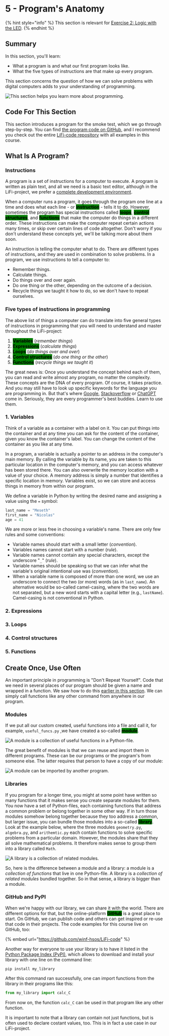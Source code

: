 # 5 - Program's Anatomy

{% hint style="info" %}
This section is relevant for [Exercise 2: Logic with the LED](https://github.com/winf-hsos/lifi-exercises/raw/main/exercises/02\_exercise\_logic\_with\_the\_led.pdf).
{% endhint %}

## Summary

In this section, you'll learn:

* What a program is and what our first program looks like.
* What the five types of instructions are that make up every program.

This section concerns the question of how we can solve problems with digital computers adds to your understanding of programming.&#x20;



<img src="../.gitbook/assets/file.excalidraw (2) (1).svg" alt="This section helps you learn more about programming." class="gitbook-drawing">

## Code For This Section

This section introduces a program for the smoke test, which we go through step-by-step. You can find [the program code on GitHub](https://github.com/winf-hsos/LiFi-code/blob/main/examples/smoke\_test.py), and I recommend you check out the entire [LiFi-code repository](https://github.com/winf-hsos/LiFi-code) with all examples in this course.

## What Is A Program?

### Instructions

A program is a set of instructions for a computer to execute. A program is written as plain text, and all we need is a basic text editor, although in the LiFi-project, we prefer a [complete development environment](development-environment.md).&#x20;

When a computer runs a program, it goes through the program one line at a time and does what each line - or <mark style="background-color:green;">**instruction**</mark> - tells it to do. However, sometimes the program has special instructions called <mark style="background-color:green;">**loops**</mark>, <mark style="background-color:green;">**control structures**</mark>, and <mark style="background-color:green;">**functions**</mark> that make the computer do things in a different order. These instructions can make the computer repeat certain actions many times, or skip over certain lines of code altogether. Don't worry if you don't understand these concepts yet, we'll be talking more about them soon.

An instruction is telling the computer what to do. There are different types of instructions, and they are used in combination to solve problems. In a program, we use instructions to tell a computer to:

* Remember things.
* Calculate things.
* Do things over and over again.
* Do one thing or the other, depending on the outcome of a decision.
* Recycle things we taught it how to do, so we don't have to repeat ourselves.

### Five types of instructions in programming

The above list of things a computer can do translate into five general types of instructions in programming that you will need to understand and master throughout the LiFi-project:

1. <mark style="background-color:green;">**Variables**</mark> (_remember things_)
2. <mark style="background-color:green;">**Expressions**</mark> (_calculate things_)
3. <mark style="background-color:green;">**Loops**</mark> (_do things over and over_)
4. <mark style="background-color:green;">**Control structures**</mark> (_do one thing or the other_)
5. <mark style="background-color:green;">**Functions**</mark> (_recycle things we taught it_)

The great news is: Once you understand the concept behind each of them, you can read and write almost any program, no matter the complexity. These concepts are the DNA of every program. Of course, it takes practice. And you may still have to look up specific keywords for the language you are programming in. But that's where [Google](https://app.gitbook.com/u/5a55d1d8d10859002f1ae2f5), [Stackoverflow](https://stackoverflow.com/) or [ChatGPT](https://chat.openai.com/chat) come in. Seriously, they are every programmer's best buddies. Learn to use them.

### 1. Variables

Think of a variable as a container with a label on it. You can put things into the container and at any time you can ask for the content of the container, given you know the container's label. You can change the content of the container as you like at any time.

In a program, a variable is actually a pointer to an address in the computer's main memory. By calling the variable by its name, you are taken to this particular location in the computer's memory, and you can access whatever has been stored there. You can also overwrite the memory location with a value of your choice. A memory address is simply a number that identifies a specific location in memory. Variables exist, so we can store and access things in memory from within our program.&#x20;

We define a variable in Python by writing the desired name and assigning a value using the `=` symbol:

```python
last_name = "Meseth"
first_name = "Nicolas"
age = 41
```

We are more or less free in choosing a variable's name. There are only few rules and some conventions:

* Variable names should start with a small letter (_convention_).&#x20;
* Variables names cannot start with a number (_rule_).
* Variable names cannot contain any special characters, except the underscore "`_`" (_rule_).
* Variable names should be speaking so that we can infer what the variable's original intentional use was (_convention_).
* When a variable name is composed of more than one word, we use an underscore to connect the two (or more) words (as in `last_name`). An alternative would be so-called camel-casing, where the two words are not separated, but a new word starts with a capital letter (e.g., `lastName`). Camel-casing is not conventional in Python.

### 2. Expressions

### 3. Loops

### 4. Control structures

### 5. Functions

## Create Once, Use Often

An important principle in programming is "Don't Repeat Yourself". Code that we need in several places of our program should be given a name and wrapped in a function. We saw how to do this [earlier in this section](programs-anatomy.md#5.-functions). We can simply call functions like any other command from anywhere in our program.&#x20;

### Modules

If we put all our custom created, useful functions into a file and call it, for example, `useful_funcs.py` ,we have created a so-called <mark style="background-color:green;">**module**</mark>.

<img src="../.gitbook/assets/file.excalidraw (2).svg" alt="A module is a collection of useful functions in a Python-file." class="gitbook-drawing">

The great benefit of modules is that we can reuse and import them in different programs. These can be our programs or the program's from someone else. The latter requires that person to have a copy of our module:

<img src="../.gitbook/assets/file.excalidraw.svg" alt="A module can be imported by another program." class="gitbook-drawing">



### Libraries

If you program for a longer time, you might at some point have written so many functions that it makes sense you create separate modules for them. You now have a set of Python-files, each containing functions that address a common problem or belong together in some other way. If in turn those modules somehow belong together because they too address a common, but larger issue, you can bundle those modules into a so-called <mark style="background-color:green;">**library**</mark>. Look at the example below, where the three modules `geometry.py`, `algebra.py`, and `arithemtic.py` each contain functions to solve specific problems from a particular domain. However, the modules share that they all solve mathematical problems. It therefore makes sense to group them into a library called `Math`.

<img src="../.gitbook/assets/file.excalidraw (1).svg" alt="A library is a collection of related modules." class="gitbook-drawing">

So, here is the difference between a module and a library: a module is a _collection of functions_ that live in one Python-file. A library is a _collection of related modules_ bundled together. So in that sense, a library is bigger than a module.

### GitHub and PyPI

When we're happy with our library, we can share it with the world. There are different options for that, but the online-platform <mark style="background-color:green;">**GitHub**</mark> is a great place to start. On GitHub, we can publish code and others can get inspired or re-use that code in their projects. The code examples for this course live on GitHub, too:

{% embed url="https://github.com/winf-hsos/LiFi-code" %}

Another way for everyone to use your library is to have it listed in the [Python Package Index (PyPI)](https://pypi.org/), which allows to download and install your library with one line on the command line:

```
pip install my_library
```

After this command ran successfully, one can import functions from the library in their programs like this:

```python
from my_library import calc_C
```

From now on, the function `calc_C` can be used in that program like any other function.

It is important to note that a library can contain not just functions, but is often used to declare costant values, too. This is in fact a use case in our LiFi-project.
